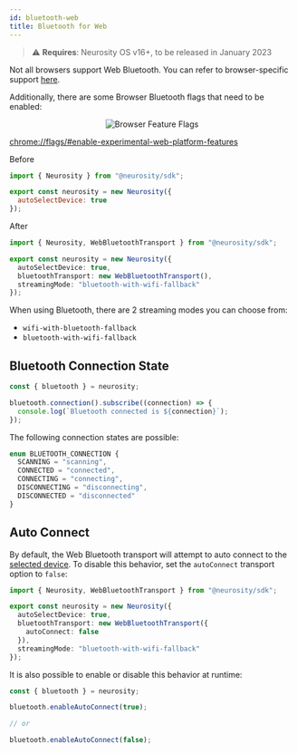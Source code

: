 ```yaml
---
id: bluetooth-web
title: Bluetooth for Web
---
```


> :warning: **Requires**: Neurosity OS v16+, to be released in January 2023

Not all browsers support Web Bluetooth. You can refer to browser-specific support [here](https://caniuse.com/web-bluetooth).

Additionally, there are some Browser Bluetooth flags that need to be enabled:

<p align="center">
  <img alt="Browser Feature Flags" src="/img/api/web-bluetooth-browser-flags.png" />
</p>

[chrome://flags/#enable-experimental-web-platform-features](chrome://flags/#enable-experimental-web-platform-features)

Before

```jsx
import { Neurosity } from "@neurosity/sdk";

export const neurosity = new Neurosity({
  autoSelectDevice: true
});
```

After

```ts {1,5-6}
import { Neurosity, WebBluetoothTransport } from "@neurosity/sdk";

export const neurosity = new Neurosity({
  autoSelectDevice: true,
  bluetoothTransport: new WebBluetoothTransport(),
  streamingMode: "bluetooth-with-wifi-fallback"
});
```

When using Bluetooth, there are 2 streaming modes you can choose from:

- `wifi-with-bluetooth-fallback`
- `bluetooth-with-wifi-fallback`

## Bluetooth Connection State

```ts
const { bluetooth } = neurosity;

bluetooth.connection().subscribe((connection) => {
  console.log(`Bluetooth connected is ${connection}`);
});
```

The following connection states are possible:

```ts
enum BLUETOOTH_CONNECTION {
  SCANNING = "scanning",
  CONNECTED = "connected",
  CONNECTING = "connecting",
  DISCONNECTING = "disconnecting",
  DISCONNECTED = "disconnected"
}
```

## Auto Connect

By default, the Web Bluetooth transport will attempt to auto connect to the [selected device](/docs/api/device-selection). To disable this behavior, set the `autoConnect` transport option to `false`:

```ts
import { Neurosity, WebBluetoothTransport } from "@neurosity/sdk";

export const neurosity = new Neurosity({
  autoSelectDevice: true,
  bluetoothTransport: new WebBluetoothTransport({
    autoConnect: false
  }),
  streamingMode: "bluetooth-with-wifi-fallback"
});
```

It is also possible to enable or disable this behavior at runtime:

```ts
const { bluetooth } = neurosity;

bluetooth.enableAutoConnect(true);

// or

bluetooth.enableAutoConnect(false);
```
